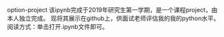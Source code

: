 option-project
该ipynb完成于2019年研究生第一学期，是一个课程project，由本人独立完成。
现将其展示在github上，供面试老师评估我的我的python水平。
阅读方式：单击打开.ipynb文件即可。
